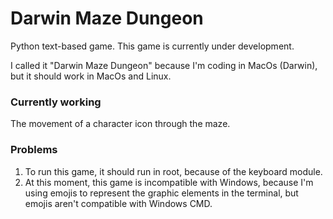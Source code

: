 # Darwin Maze Dungeon
Python text-based game.
This game is currently under development.

I called it "Darwin Maze Dungeon" because I'm coding in MacOs (Darwin), but it should work in MacOs and Linux.

### Currently working
The movement of a character icon through the maze.

### Problems
1. To run this game, it should run in root, because of the keyboard module.
2. At this moment, this game is incompatible with Windows, because I'm using emojis to represent the graphic elements in the terminal, but emojis aren't compatible with Windows CMD.
